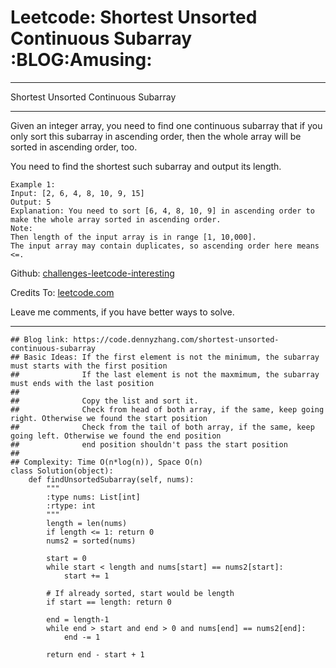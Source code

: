 # Leetcode: Shortest Unsorted Continuous Subarray     :BLOG:Amusing:


---

Shortest Unsorted Continuous Subarray  

---

Given an integer array, you need to find one continuous subarray that if you only sort this subarray in ascending order, then the whole array will be sorted in ascending order, too.  

You need to find the shortest such subarray and output its length.  

    Example 1:
    Input: [2, 6, 4, 8, 10, 9, 15]
    Output: 5
    Explanation: You need to sort [6, 4, 8, 10, 9] in ascending order to make the whole array sorted in ascending order.
    Note:
    Then length of the input array is in range [1, 10,000].
    The input array may contain duplicates, so ascending order here means <=.

Github: [challenges-leetcode-interesting](https://github.com/DennyZhang/challenges-leetcode-interesting/tree/master/shortest-unsorted-continuous-subarray)  

Credits To: [leetcode.com](https://leetcode.com/problems/shortest-unsorted-continuous-subarray/description/)  

Leave me comments, if you have better ways to solve.  

---

    ## Blog link: https://code.dennyzhang.com/shortest-unsorted-continuous-subarray
    ## Basic Ideas: If the first element is not the minimum, the subarray must starts with the first position
    ##              If the last element is not the maxmimum, the subarray must ends with the last position
    ##
    ##              Copy the list and sort it.
    ##              Check from head of both array, if the same, keep going right. Otherwise we found the start position
    ##              Check from the tail of both array, if the same, keep going left. Otherwise we found the end position
    ##              end position shouldn't pass the start position
    ##
    ## Complexity: Time O(n*log(n)), Space O(n)
    class Solution(object):
        def findUnsortedSubarray(self, nums):
            """
            :type nums: List[int]
            :rtype: int
            """
            length = len(nums)
            if length <= 1: return 0
            nums2 = sorted(nums)
    
            start = 0
            while start < length and nums[start] == nums2[start]:
                start += 1
    
            # If already sorted, start would be length
            if start == length: return 0
    
            end = length-1
            while end > start and end > 0 and nums[end] == nums2[end]:
                end -= 1
    
            return end - start + 1